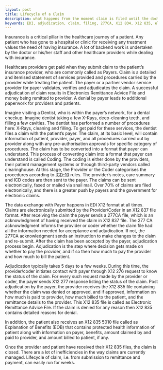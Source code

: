 ```yaml
---
layout: post
title: Lifecycle of a Claim
description: what happens from the moment claim is filed until the doctor gets the money?
keywords: EDI, adjudication, claim, filing, 277CA, X12 834, X12 835, electronic remittance, claim authentication, payer, provider
---
```


Insurance is a critical pillar in the healthcare journey of a patient. Any patient who has gone to a hospital or clinic for receiving any treatment values the need of having insurance.  A lot of backend work is undertaken by the doctor or his/her staff and other healthcare providers while dealing with insurance.  

Healthcare providers get paid when they submit claim to the patient’s insurance provider, who are commonly called as Payers. Claim is a detailed and itemised statement of services provided and procedures carried by the provider while treating the patient. The payer or a partner vendor service provider for payer validates, verifies and adjudicates the claim. A successful adjudication of claim results in Electronics Remittance Advice File and money being remitted to provider. A denial by payer leads to additional paperwork for providers and patients. 

Imagine visiting a Dentist, who is within the payer’s network, for a dental checkup. Imagine dentist taking a few X-Rays, deep-cleaning teeth, and filling a few cavities. The dentist has performed a number of procedures here: X-Rays, cleaning and filling. To get paid for these services, the dentist files a claim with the patient’s payer. The claim, at its basic level, will contain information of patient, provider, payer, and all procedures carried out by provider along with any pre-authorisation approvals for specific category of procedures. The claim has to be converted into a format that payer can understand. This process of converting claim into a format that payer can understand is called Coding. The coding is either done by the providers, their patient management systems or through third-party vendors called clearinghouse. At this stage, the Provider or the Coder categorises the procedures according to [ICD-10](http://apps.who.int/classifications/icd10/browse/2016/en) rules. The provider’s notes, care summary and ICD codes are then sent to the payer. The claims can be sent electronically, faxed or mailed via snail mail. Over 70% of claims are filed electronically, and there is a greater push by payers and the government for electronic claims. 

The data exchange with Payer happens in EDI X12 format at all times. Claims are electronically submitted by the Provider/Coder in an X12 837 file format. After receiving the claim the payer sends a 277CA file, which is an acknowledgment of having received the claim in X12 837 file. The 277 CA acknowledgment informs the provider or coder whether the claim file had all the information needed for acceptance and adjudication. If not, the 277CA acknowledgment sends an instruction to make changes to the claim and re-submit. After the claim has been accepted by the payer, adjudication process begin. Adjudication is the step where decision gets made on whether to pay the provider, and if so then how much to pay the provider and how much to bill the patient.

Adjudication typically takes 5 days to a few weeks. During this time, the provider/coder initiates contact with payer through X12 276 request to know the status of the claim. For every such request made by the provider or coder, the payer sends X12 277 response listing the status of the claim. Post adjudication by the payer, the provider receives the X12 835 file containing whether the claim was denied or approved, and if approved, information on how much is paid to provider, how much billed to the patient, and the remittance details to the provider. This X12 835 file is called as Electronic Remittance Advice File. If the claim is denied for any reason then X12 835 contains detailed reasons for denial.

In addition, the patient also receives an X12 835 5010 file called as Explanation of Benefits (EOB) that contains protected health information of patient along with information on payer, benefits, amount claimed by and paid to provider, and amount billed to patient, if any. 

Once the provider and patient have received their X12 835 files, the claim is closed. There are a lot of inefficiencies in the way claims are currently managed. Lifecycle of claim, i.e. from submission to remittance and payment, can easily run for weeks.
